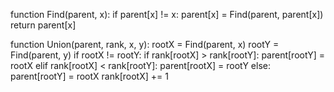 function Find(parent, x):
    if parent[x] != x:
        parent[x] = Find(parent, parent[x])
    return parent[x]

function Union(parent, rank, x, y):
    rootX = Find(parent, x)
    rootY = Find(parent, y)
    if rootX != rootY:
        if rank[rootX] > rank[rootY]:
            parent[rootY] = rootX
        elif rank[rootX] < rank[rootY]:
            parent[rootX] = rootY
        else:
            parent[rootY] = rootX
            rank[rootX] += 1